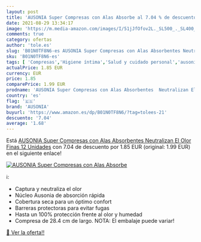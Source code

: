 ```yaml
---
layout: post
title: 'AUSONIA Super Compresas con Alas Absorbe al 7.04 % de descuento'
date: 2021-08-29 13:34:17
image: 'https://m.media-amazon.com/images/I/51jJfOfov2L._SL500_._SL400_.jpg'
comments: true
category: ofertas
author: 'tole.es'
slug: 'B01N0TF8N6-es AUSONIA Super Compresas con Alas Absorbentes Neutralizan...'
sku: 'B01N0TF8N6-es'
tags: [ 'Compresas','Higiene íntima','Salud y cuidado personal','ausonia', ]
actualPrice: 1.85 EUR
currency: EUR
price: 1.85
comparePrice: 1.99 EUR
prodname: 'AUSONIA Super Compresas con Alas Absorbentes  Neutralizan El Olor  Finas  12 Unidades'
country: 'es'
flag: '🇪🇸'
brand: 'AUSONIA'
buyurl: 'https://www.amazon.es/dp/B01N0TF8N6/?tag=tolees-21'
descuento: '7.04'
average: '1.68'
---
```


Está [AUSONIA Super Compresas con Alas Absorbentes  Neutralizan El Olor  Finas  12 Unidades](https://www.amazon.es/dp/B01N0TF8N6/?tag=tolees-21) con 7.04 de descuento por 1.85 EUR (original: 1.99 EUR) en el siguiente enlace!

[![AUSONIA Super Compresas con Alas Absorbe](https://m.media-amazon.com/images/I/51jJfOfov2L._SL500_._SL400_.jpg)](https://www.amazon.es/dp/B01N0TF8N6/?tag=tolees-21)

ℹ️:

- Captura y neutraliza el olor
- Núcleo Ausonia de absorción rápida
- Cobertura seca para un óptimo confort
- Barreras protectoras para evitar fugas
- Hasta un 100% protección frente al olor y humedad
- Compresa de 28.4 cm de largo. NOTA: El embalaje puede variar!

[🛒 Ver la oferta!!](https://www.amazon.es/dp/B01N0TF8N6/?tag=tolees-21)
